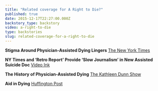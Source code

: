 ```yaml
---
title: "Related coverage for A Right to Die?"
published: true
date: 2015-12-17T22:27:00.000Z
backstory_type: backstory
video: a-right-to-die
type: backstories
slug: related-coverage-for-a-right-to-die
---
```


**Stigma Around Physician-Assisted Dying Lingers**
[The New York Times](http://www.nytimes.com/2015/03/23/us/stigma-around-physician-assisted-dying-lingers.html)

**NY Times and ‘Retro Report’ Provide ‘Slow Journalism’ in New Assisted Suicide Doc**
[Video Ink](http://www.thevideoink.com/features/retro-report-provides-slow-journalism-new-assisted-suicide-doc/#.VRQ84P1fspE)

**The History of Physician-Assisted Dying**
[The Kathleen Dunn Show](http://www.wpr.org/shows/history-physician-assisted-dying)

**Aid in Dying**
[Huffington Post](http://www.huffingtonpost.com/jane-gross/aid-in-dying_b_6925958.html)


